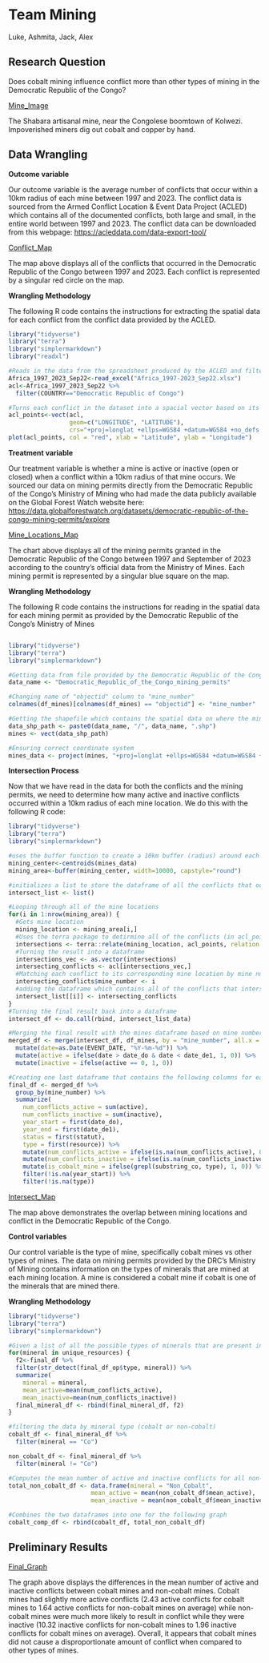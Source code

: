 # Team Mining
Luke, Ashmita, Jack, Alex

## Research Question

Does cobalt mining influence conflict more than other types of mining in
the Democratic Republic of the Congo?

[Mine_Image](Congo_Mining.jpeg)

The Shabara artisanal mine, near the Congolese boomtown of Kolwezi.
Impoverished miners dig out cobalt and copper by hand.

## Data Wrangling

**Outcome variable**

Our outcome variable is the average number of conflicts that occur
within a 10km radius of each mine between 1997 and 2023. The conflict
data is sourced from the Armed Conflict Location & Event Data Project
(ACLED) which contains all of the documented conflicts, both large and
small, in the entire world between 1997 and 2023. The conflict data can
be downloaded from this webpage: https://acleddata.com/data-export-tool/

[Conflict_Map](conflict_locations.png)

The map above displays all of the conflicts that occurred in the
Democratic Republic of the Congo between 1997 and 2023. Each conflict is
represented by a singular red circle on the map.

**Wrangling Methodology**

The following R code contains the instructions for extracting the
spatial data for each conflict from the conflict data provided by the
ACLED.

``` r
library("tidyverse")
library("terra")
library("simplermarkdown")
library("readxl")

#Reads in the data from the spreadsheet produced by the ACLED and filters the data to obtain solely conflicts from the Democratic Republic of the Congo.
Africa_1997_2023_Sep22<-read_excel("Africa_1997-2023_Sep22.xlsx")
acl<-Africa_1997_2023_Sep22 %>%
  filter(COUNTRY=="Democratic Republic of Congo")

#Turns each conflict in the dataset into a spacial vector based on its Longitude and Latitude values.
acl_points<-vect(acl, 
                 geom=c("LONGITUDE", "LATITUDE"), 
                 crs="+proj=longlat +ellps=WGS84 +datum=WGS84 +no_defs ")
plot(acl_points, col = "red", xlab = "Latitude", ylab = "Longitude")
```

**Treatment variable**

Our treatment variable is whether a mine is active or inactive (open or
closed) when a conflict within a 10km radius of that mine occurs. We
sourced our data on mining permits directly from the Democratic Republic
of the Congo’s Ministry of Mining who had made the data publicly
available on the Global Forest Watch website here:
https://data.globalforestwatch.org/datasets/democratic-republic-of-the-congo-mining-permits/explore

[Mine_Locations_Map](mining_locations.png)

The chart above displays all of the mining permits granted in the
Democratic Republic of the Congo between 1997 and September of 2023
according to the country’s official data from the Ministry of Mines.
Each mining permit is represented by a singular blue square on the map.

**Wrangling Methodology**

The following R code contains the instructions for reading in the
spatial data for each mining permit as provided by the Democratic
Republic of the Congo’s Ministry of Mines

``` R
```

``` r
library("tidyverse")
library("terra")
library("simplermarkdown")

#Getting data from file provided by the Democratic Republic of the Congo Ministry of Mines
data_name <- "Democratic_Republic_of_the_Congo_mining_permits"

#Changing name of "objectid" column to "mine_number"
colnames(df_mines)[colnames(df_mines) == "objectid"] <- "mine_number"

#Getting the shapefile which contains the spatial data on where the mining permits are located
data_shp_path <- paste0(data_name, "/", data_name, ".shp")
mines <- vect(data_shp_path)

#Ensuring correct coordinate system
mines_data <- project(mines, "+proj=longlat +ellps=WGS84 +datum=WGS84 +no_defs")
```

**Intersection Process**

Now that we have read in the data for both the conflicts and the mining
permits, we need to determine how many active and inactive conflicts
occurred within a 10km radius of each mine location. We do this with the
following R code:

``` r
library("tidyverse")
library("terra")
library("simplermarkdown")

#uses the buffer function to create a 10km buffer (radius) around each mine location
mining_center<-centroids(mines_data)
mining_area<-buffer(mining_center, width=10000, capstyle="round")

#initializes a list to store the dataframe of all the conflicts that occured within each mine location's 10km buffer.
intersect_list <- list()

#Looping through all of the mine locations
for(i in 1:nrow(mining_area)) {
  #Gets mine location
  mining_location <- mining_area[i,]
  #Uses the terra package to detirmine all of the conflicts (in acl_points) that occured within the 10km buffer (aka "intersected") with each mine location
  intersections <- terra::relate(mining_location, acl_points, relation = "intersects")
  #Turning the result into a dataframe
  intersections_vec <- as.vector(intersections)
  intersecting_conflicts <- acl[intersections_vec,]
  #Matching each conflict to its corresponding mine location by mine number
  intersecting_conflicts$mine_number <- i
  #adding the dataframe which contains all of the conflicts that intersected with that mining location to the list
  intersect_list[[i]] <- intersecting_conflicts
}
#Turning the final result back into a dataframe
intersect_df <- do.call(rbind, intersect_list_data)

#Merging the final result with the mines dataframe based on mine number in order to determine if conflicts are active or inactive.
merged_df <- merge(intersect_df, df_mines, by = "mine_number", all.x = TRUE, all.y = TRUE) %>%
  mutate(date=as.Date(EVENT_DATE, "%Y-%m-%d")) %>%
  mutate(active = ifelse(date > date_do & date < date_de1, 1, 0)) %>%
  mutate(inactive = ifelse(active == 0, 1, 0))

#Creating one last dataframe that contains the following columns for each mine: number of active conflicts, number of inactive conflicts, year the mine opened, year the mine closed, mine status (open or closed), and the type of minerals mined
final_df <- merged_df %>%
  group_by(mine_number) %>%
  summarize(
    num_conflicts_active = sum(active),
    num_conflicts_inactive = sum(inactive),
    year_start = first(date_do),
    year_end = first(date_de1),
    status = first(statut),
    type = first(resource)) %>%
    mutate(num_conflicts_active = ifelse(is.na(num_conflicts_active), 0, num_conflicts_active)) %>%
    mutate(num_conflicts_inactive = ifelse(is.na(num_conflicts_inactive), 0, num_conflicts_inactive)) %>%
    mutate(is_cobalt_mine = ifelse(grepl(substring_co, type), 1, 0)) %>%
    filter(!is.na(year_start)) %>%
    filter(!is.na(type))
```

[Intersect_Map](intersection.png)

The map above demonstrates the overlap between mining locations and
conflict in the Democratic Republic of the Congo.

**Control variables**

Our control variable is the type of mine, specifically cobalt mines vs
other types of mines. The data on mining permits provided by the DRC’s
Ministry of Mining contains information on the types of minerals that
are mined at each mining location. A mine is considered a cobalt mine if
cobalt is one of the minerals that are mined there.

**Wrangling Methodology**

``` r
library("tidyverse")
library("terra")
library("simplermarkdown")

#Given a list of all the possible types of minerals that are present in the mines data, this loop computes the mean number of active and inactive conflicts for mines of each type of mineral.
for(mineral in unique_resources) {
  f2<-final_df %>%
  filter(str_detect(final_df_op$type, mineral)) %>%
  summarize(
    mineral = mineral,
    mean_active=mean(num_conflicts_active), 
    mean_inactive=mean(num_conflicts_inactive))
  final_mineral_df <- rbind(final_mineral_df, f2)
}

#filtering the data by mineral type (cobalt or non-cobalt)
cobalt_df <- final_mineral_df %>%
  filter(mineral == "Co")

non_cobalt_df <- final_mineral_df %>%
  filter(mineral != "Co")

#Computes the mean number of active and inactive conflicts for all non-cobalt mines
total_non_cobalt_df <- data.frame(mineral = "Non_Cobalt", 
                       mean_active = mean(non_cobalt_df$mean_active),
                       mean_inactive = mean(non_cobalt_df$mean_inactive))

#Combines the two dataframes into one for the following graph
cobalt_comp_df <- rbind(cobalt_df, total_non_cobalt_df)
```

## Preliminary Results

[Final_Graph](final_graph.png)

The graph above displays the differences in the mean number of active
and inactive conflicts between cobalt mines and non-cobalt mines. Cobalt
mines had slightly more active conflicts (2.43 active conflicts for
cobalt mines to 1.64 active conflicts for non-cobalt mines on average)
while non-cobalt mines were much more likely to result in conflict while
they were inactive (10.32 inactive conflicts for non-cobalt mines to
1.96 inactive conflicts for cobalt mines on average). Overall, it
appears that cobalt mines did not cause a disproportionate amount of
conflict when compared to other types of mines.
